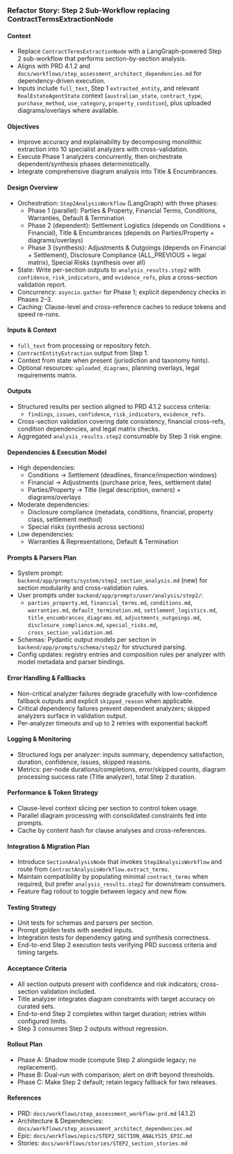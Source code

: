 ### Refactor Story: Step 2 Sub-Workflow replacing ContractTermsExtractionNode

#### Context
- Replace `ContractTermsExtractionNode` with a LangGraph-powered Step 2 sub-workflow that performs section-by-section analysis.
- Aligns with PRD 4.1.2 and `docs/workflows/step_assessment_architect_dependencies.md` for dependency-driven execution.
- Inputs include `full_text`, Step 1 `extracted_entity`, and relevant `RealEstateAgentState` context (`australian_state`, `contract_type`, `purchase_method`, `use_category`, `property_condition`), plus uploaded diagrams/overlays where available.

#### Objectives
- Improve accuracy and explainability by decomposing monolithic extraction into 10 specialist analyzers with cross-validation.
- Execute Phase 1 analyzers concurrently, then orchestrate dependent/synthesis phases deterministically.
- Integrate comprehensive diagram analysis into Title & Encumbrances.

#### Design Overview
- Orchestration: `Step2AnalysisWorkflow` (LangGraph) with three phases:
  - Phase 1 (parallel): Parties & Property, Financial Terms, Conditions, Warranties, Default & Termination
  - Phase 2 (dependent): Settlement Logistics (depends on Conditions + Financial), Title & Encumbrances (depends on Parties/Property + diagrams/overlays)
  - Phase 3 (synthesis): Adjustments & Outgoings (depends on Financial + Settlement), Disclosure Compliance (ALL_PREVIOUS + legal matrix), Special Risks (synthesis over all)
- State: Write per-section outputs to `analysis_results.step2` with `confidence`, `risk_indicators`, and `evidence_refs`, plus a cross-section validation report.
- Concurrency: `asyncio.gather` for Phase 1; explicit dependency checks in Phases 2–3.
- Caching: Clause-level and cross-reference caches to reduce tokens and speed re-runs.

#### Inputs & Context
- `full_text` from processing or repository fetch.
- `ContractEntityExtraction` output from Step 1.
- Context from state when present (jurisdiction and taxonomy hints).
- Optional resources: `uploaded_diagrams`, planning overlays, legal requirements matrix.

#### Outputs
- Structured results per section aligned to PRD 4.1.2 success criteria:
  - `findings`, `issues`, `confidence`, `risk_indicators`, `evidence_refs`.
- Cross-section validation covering date consistency, financial cross-refs, condition dependencies, and legal matrix checks.
- Aggregated `analysis_results.step2` consumable by Step 3 risk engine.

#### Dependencies & Execution Model
- High dependencies:
  - Conditions → Settlement (deadlines, finance/inspection windows)
  - Financial → Adjustments (purchase price, fees, settlement date)
  - Parties/Property → Title (legal description, owners) + diagrams/overlays
- Moderate dependencies:
  - Disclosure compliance (metadata, conditions, financial, property class, settlement method)
  - Special risks (synthesis across sections)
- Low dependencies:
  - Warranties & Representations; Default & Termination

#### Prompts & Parsers Plan
- System prompt: `backend/app/prompts/system/step2_section_analysis.md` (new) for section modularity and cross-validation rules.
- User prompts under `backend/app/prompts/user/analysis/step2/`:
  - `parties_property.md`, `financial_terms.md`, `conditions.md`, `warranties.md`, `default_termination.md`,
    `settlement_logistics.md`, `title_encumbrances_diagrams.md`, `adjustments_outgoings.md`, `disclosure_compliance.md`, `special_risks.md`, `cross_section_validation.md`.
- Schemas: Pydantic output models per section in `backend/app/prompts/schema/step2/` for structured parsing.
- Config updates: registry entries and composition rules per analyzer with model metadata and parser bindings.

#### Error Handling & Fallbacks
- Non-critical analyzer failures degrade gracefully with low-confidence fallback outputs and explicit `skipped_reason` when applicable.
- Critical dependency failures prevent dependent analyzers; skipped analyzers surface in validation output.
- Per-analyzer timeouts and up to 2 retries with exponential backoff.

#### Logging & Monitoring
- Structured logs per analyzer: inputs summary, dependency satisfaction, duration, confidence, issues, skipped reasons.
- Metrics: per-node durations/completions, error/skipped counts, diagram processing success rate (Title analyzer), total Step 2 duration.

#### Performance & Token Strategy
- Clause-level context slicing per section to control token usage.
- Parallel diagram processing with consolidated constraints fed into prompts.
- Cache by content hash for clause analyses and cross-references.

#### Integration & Migration Plan
- Introduce `SectionAnalysisNode` that invokes `Step2AnalysisWorkflow` and route from `ContractAnalysisWorkflow.extract_terms`.
- Maintain compatibility by populating minimal `contract_terms` when required, but prefer `analysis_results.step2` for downstream consumers.
- Feature flag rollout to toggle between legacy and new flow.

#### Testing Strategy
- Unit tests for schemas and parsers per section.
- Prompt golden tests with seeded inputs.
- Integration tests for dependency gating and synthesis correctness.
- End-to-end Step 2 execution tests verifying PRD success criteria and timing targets.

#### Acceptance Criteria
- All section outputs present with confidence and risk indicators; cross-section validation included.
- Title analyzer integrates diagram constraints with target accuracy on curated sets.
- End-to-end Step 2 completes within target duration; retries within configured limits.
- Step 3 consumes Step 2 outputs without regression.

#### Rollout Plan
- Phase A: Shadow mode (compute Step 2 alongside legacy; no replacement).
- Phase B: Dual-run with comparison; alert on drift beyond thresholds.
- Phase C: Make Step 2 default; retain legacy fallback for two releases.

#### References
- PRD: `docs/workflows/step_assessment_workflow-prd.md` (4.1.2)
- Architecture & Dependencies: `docs/workflows/step_assessment_architect_dependencies.md`
- Epic: `docs/workflows/epics/STEP2_SECTION_ANALYSIS_EPIC.md`
- Stories: `docs/workflows/stories/STEP2_section_stories.md`

